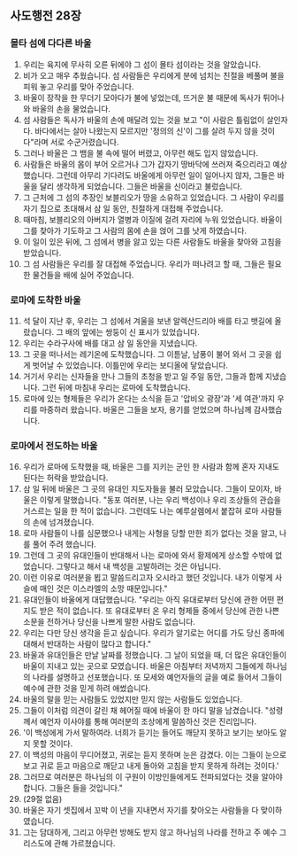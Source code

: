 ## 사도행전 28장

### 몰타 섬에 다다른 바울
1. 우리는 육지에 무사히 오른 뒤에야 그 섬이 몰타 섬이라는 것을 알았습니다.
2. 비가 오고 매우 추웠습니다. 섬 사람들은 우리에게 분에 넘치는 친절을 베풀며 불을 피워 놓고 우리를 맞아 주었습니다.
3. 바울이 장작을 한 무더기 모아다가 불에 넣었는데, 뜨거운 불 때문에 독사가 튀어나와 바울의 손을 물었습니다.
4. 섬 사람들은 독사가 바울의 손에 매달려 있는 것을 보고 "이 사람은 틀림없이 살인자다. 바다에서는 살아 나왔는지 모르지만 '정의의 신'이 그를 살려 두지 않을 것이다"라며 서로 수군거렸습니다.
5. 그러나 바울은 그 뱀을 불 속에 떨어 버렸고, 아무런 해도 입지 않았습니다.
6. 사람들은 바울의 몸이 부어 오르거나 그가 갑자기 땅바닥에 쓰러져 죽으리라고 예상했습니다. 그런데 아무리 기다려도 바울에게 아무런 일이 일어나지 않자, 그들은 바울을 달리 생각하게 되었습니다. 그들은 바울을 신이라고 불렀습니다.
7. 그 근처에 그 섬의 추장인 보블리오가 땅을 소유하고 있었습니다. 그 사람이 우리를 자기 집으로 초대해서 삼 일 동안, 친절하게 대접해 주었습니다.
8. 때마침, 보블리오의 아버지가 열병과 이질에 걸려 자리에 누워 있었습니다. 바울이 그를 찾아가 기도하고 그 사람의 몸에 손을 얹어 그를 낫게 하였습니다.
9. 이 일이 있은 뒤에, 그 섬에서 병을 앓고 있는 다른 사람들도 바울을 찾아와 고침을 받았습니다.
10. 그 섬 사람들은 우리를 잘 대접해 주었습니다. 우리가 떠나려고 할 때, 그들은 필요한 물건들을 배에 실어 주었습니다.
### 로마에 도착한 바울
11. 석 달이 지난 후, 우리는 그 섬에서 겨울을 보낸 알렉산드리아 배를 타고 뱃길에 올랐습니다. 그 배의 앞에는 쌍둥이 신 표시가 있었습니다.
12. 우리는 수라구사에 배를 대고 삼 일 동안을 지냈습니다.
13. 그 곳을 떠나서는 레기온에 도착했습니다. 그 이튿날, 남풍이 불어 와서 그 곳을 쉽게 벗어날 수 있었습니다. 이틀만에 우리는 보디올에 닿았습니다.
14. 거기서 우리는 신자들을 만나 그들의 초청을 받고 일 주일 동안, 그들과 함께 지냈습니다. 그런 뒤에 마침내 우리는 로마에 도착했습니다.
15. 로마에 있는 형제들은 우리가 온다는 소식을 듣고 '압비오 광장'과 '세 여관'까지 우리를 마중하러 왔습니다. 바울은 그들을 보자, 용기를 얻었으며 하나님께 감사했습니다.
### 로마에서 전도하는 바울
16. 우리가 로마에 도착했을 때, 바울은 그를 지키는 군인 한 사람과 함께 혼자 지내도 된다는 허락을 받았습니다.
17. 삼 일 뒤에 바울은 그 곳의 유대인 지도자들을 불러 모았습니다. 그들이 모이자, 바울은 이렇게 말했습니다. "동포 여러분, 나는 우리 백성이나 우리 조상들의 관습을 거스르는 일을 한 적이 없습니다. 그런데도 나는 예루살렘에서 붙잡혀 로마 사람들의 손에 넘겨졌습니다.
18. 로마 사람들이 나를 심문했으나 내게는 사형을 당할 만한 죄가 없다는 것을 알고, 나를 풀어 주려 했습니다.
19. 그런데 그 곳의 유대인들이 반대해서 나는 로마에 와서 황제에게 상소할 수밖에 없었습니다. 그렇다고 해서 내 백성을 고발하려는 것은 아닙니다.
20. 이런 이유로 여러분을 뵙고 말씀드리고자 오시라고 했던 것입니다. 내가 이렇게 사슬에 매인 것은 이스라엘의 소망 때문입니다."
21. 유대인들이 바울에게 대답했습니다. "우리는 아직 유대로부터 당신에 관한 어떤 편지도 받은 적이 없습니다. 또 유대로부터 온 우리 형제들 중에서 당신에 관한 나쁜 소문을 전하거나 당신을 나쁘게 말한 사람도 없습니다.
22. 우리는 다만 당신 생각을 듣고 싶습니다. 우리가 알기로는 어디를 가도 당신 종파에 대해서 반대하는 사람이 많다고 합니다."
23. 바울과 유대인들은 만날 날짜를 정했습니다. 그 날이 되었을 때, 더 많은 유대인들이 바울이 지내고 있는 곳으로 모였습니다. 바울은 아침부터 저녁까지 그들에게 하나님의 나라를 설명하고 선포했습니다. 또 모세와 예언자들의 글을 예로 들어서 그들이 예수에 관한 것을 믿게 하려 애썼습니다.
24. 바울의 말을 믿는 사람들도 있었지만 믿지 않는 사람들도 있었습니다.
25. 그들이 이처럼 의견이 갈린 채 헤어질 때에 바울이 한 마디 말을 남겼습니다. "성령께서 예언자 이사야를 통해 여러분의 조상에게 말씀하신 것은 진리입니다.
26. '이 백성에게 가서 말하여라. 너희가 듣기는 들어도 깨닫지 못하고 보기는 보아도 알지 못할 것이다.
27. 이 백성의 마음이 무디어졌고, 귀로는 듣지 못하며 눈은 감겼다. 이는 그들이 눈으로 보고 귀로 듣고 마음으로 깨닫고 내게 돌아와 고침을 받지 못하게 하려는 것이다.'
28. 그러므로 여러분은 하나님의 이 구원이 이방인들에게도 전파되었다는 것을 알아야 합니다. 그들은 들을 것입니다."
29. (29절 없음)
30. 바울은 자기 셋집에서 꼬박 이 년을 지내면서 자기를 찾아오는 사람들을 다 맞이하였습니다.
31. 그는 담대하게, 그리고 아무런 방해도 받지 않고 하나님의 나라를 전하고 주 예수 그리스도에 관해 가르쳤습니다.